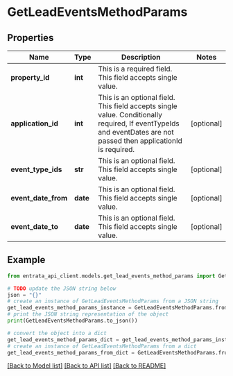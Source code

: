 # GetLeadEventsMethodParams


## Properties

Name | Type | Description | Notes
------------ | ------------- | ------------- | -------------
**property_id** | **int** | This is a required field. This field accepts single value. | 
**application_id** | **int** | This is an optional field. This field accepts single value. Conditionally required, If eventTypeIds and eventDates are not passed then applicationId is required. | [optional] 
**event_type_ids** | **str** | This is an optional field. This field accepts single value. | [optional] 
**event_date_from** | **date** | This is an optional field. This field accepts single value. | [optional] 
**event_date_to** | **date** | This is an optional field. This field accepts single value. | [optional] 

## Example

```python
from entrata_api_client.models.get_lead_events_method_params import GetLeadEventsMethodParams

# TODO update the JSON string below
json = "{}"
# create an instance of GetLeadEventsMethodParams from a JSON string
get_lead_events_method_params_instance = GetLeadEventsMethodParams.from_json(json)
# print the JSON string representation of the object
print(GetLeadEventsMethodParams.to_json())

# convert the object into a dict
get_lead_events_method_params_dict = get_lead_events_method_params_instance.to_dict()
# create an instance of GetLeadEventsMethodParams from a dict
get_lead_events_method_params_from_dict = GetLeadEventsMethodParams.from_dict(get_lead_events_method_params_dict)
```
[[Back to Model list]](../README.md#documentation-for-models) [[Back to API list]](../README.md#documentation-for-api-endpoints) [[Back to README]](../README.md)


